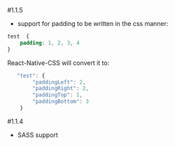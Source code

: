 #1.1.5
* support for padding to be written in the css manner:
``` css
test  {
	padding: 1, 2, 3, 4
}
```

React-Native-CSS will convert it to:

``` javascript
   "test": {
        "paddingLeft": 2,
        "paddingRight": 2,
        "paddingTop": 1,
        "paddingBottom": 3
    }
```

#1.1.4
 
 * SASS support